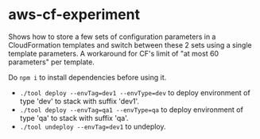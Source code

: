# aws-cf-experiment

Shows how to store a few sets of configuration parameters in a CloudFormation templates and switch between these 2 sets using a single template parameters. A workaround for CF's limit of "at most 60 parameters" per template.

Do `npm i` to install dependencies before using it.

* `./tool deploy --envTag=dev1 --envType=dev` to deploy environment of type 'dev' to stack with suffix 'dev1'.
* `./tool deploy --envTag=qa1 --envType=qa` to deploy environment of type 'qa' to stack with suffix 'qa'.
* `./tool undeploy --envTag=dev1` to undeploy.
